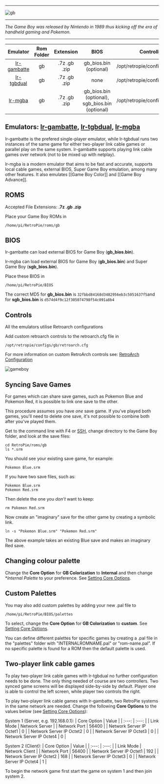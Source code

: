 ***
![gb](https://cloud.githubusercontent.com/assets/10035308/12191785/d743f5e4-b595-11e5-98dd-ca2ec58a1769.png)
***
_The Game Boy was released by Nintendo in 1989 thus kicking off the era of handheld gaming and Pokemon._
***

| Emulator | Rom Folder | Extension | BIOS |  Controller Config |
| :---: | :---: | :---: | :---: | :---: |
| [lr-gambatte](https://github.com/libretro/gambatte-libretro) | gb  | .7z .gb .zip | gb_bios.bin (optional)| /opt/retropie/configs/gb/retroarch.cfg |
| [lr-tgbdual](https://github.com/libretro/tgbdual-libretro) | gb  | .7z .gb .zip | none | /opt/retropie/configs/gb/retroarch.cfg |
| [lr-mgba](https://github.com/libretro/mgba) | gb  | .7z .gb .zip | gb_bios.bin (optional), sgb_bios.bin (optional) | /opt/retropie/configs/gb/retroarch.cfg |

## Emulators: [lr-gambatte](https://github.com/libretro/gambatte-libretro), [lr-tgbdual](https://github.com/libretro/tgbdual-libretro), [lr-mgba](https://github.com/libretro/mgba)

lr-gambatte is the prefered single-player emulator, while lr-tgbdual runs two instances of the same game for either two-player link cable games or parallel play on the same system.
lr-gambatte supports playing link cable games over network (not to be mixed up with netplay).

lr-mgba is a modern emulator that aims to be fast and accurate, supports local cable games, external BIOS, Super Game Boy emulation, among many other features. It also emulates [[Game Boy Color]] and [[Game Boy Advance]].

## ROMS

Accepted File Extensions: **.7z .gb .zip**

Place your Game Boy ROMs in
```
/home/pi/RetroPie/roms/gb
```

## BIOS
lr-gambatte can load external BIOS for Game Boy (**gb_bios.bin**).

lr-mgba can load external BIOS for Game Boy (**gb_bios.bin**) and Super Game Boy (**sgb_bios.bin**).

Place these BIOS in
```
/home/pi/RetroPie/BIOS
```

The correct MD5 for **gb_bios.bin** is `32fbbd84168d3482956eb3c5051637f5`and for **sgb_bios.bin** is `d574d4f9c12f305074798f54c091a8b4`

## Controls

All the emulators utilise Retroarch configurations

Add custom retroarch controls to the retroarch.cfg file in
```shell
/opt/retropie/configs/gb/retroarch.cfg
```
For more information on custom RetroArch controls see: [RetroArch Configuration](RetroArch-Configuration)

![gameboy](https://cloud.githubusercontent.com/assets/10035308/7334402/bd640072-eb4e-11e4-8251-d2bc3b876153.png)

## Syncing Save Games

For games which can share save games, such as Pokemon Blue and Pokemon Red, it is possible to link one save to the other.

This procedure assumes you have *one* save game. If you've played both games, you'll need to delete one save, it's not possible to combine both after you've played them.

Get to the command line with F4 or [SSH](SSH), change directory to the Game Boy folder, and look at the save files:

~~~
cd RetroPie/roms/gb
ls *.srm
~~~

You should see your existing save game, for example:

~~~
Pokemon Blue.srm
~~~

If you have two save files, such as:

~~~
Pokemon Blue.srm
Pokemon Red.srm
~~~

Then delete the one you *don't* want to keep:

~~~
rm Pokemon Red.srm
~~~

Now create an "imaginary" save for the other game by creating a symbolic link.

~~~
ln -s "Pokemon Blue.srm" "Pokemon Red.srm"
~~~

The above example takes an existing Blue save and makes an imaginary Red save.

## Changing colour palette

Change the **Core Option** for **GB Colorization** to **Internal** and then change **Internal Palette* to your preference. See [Setting Core Options](RetroArch-Core-Options#setting-core-options).

## Custom Palettes

You may also add custom palettes by adding your new .pal file to 
~~~
/home/pi/RetroPie/BIOS/palettes
~~~ 
To select, change the **Core Option** for **GB Colorization** to **custom**. See [Setting Core Options](RetroArch-Core-Options#setting-core-options).

You can define different palettes for specific games by creating a .pal file in the "palettes" folder with "INTERNALROMNAME.pal" or "rom-name.pal". If no specific palette is found for a ROM then the default palette is used.

## Two-player link cable games

To play two-player link cable games with lr-tgbdual no further configuration needs to be done. The only thing needed of course are two controllers. Two synced game screens will be displayed side-by-side by default. Player one is able to control the left screen, while player two controls the right.

To play two-player link cable games with lr-gambatte, two RetroPie systems in the same network are needed.
Change the following **Core Options** to the values below (see [Setting Core Options](RetroArch-Core-Options#setting-core-options)):

System 1 (Server, e.g. 192.168.0.1):
| Core Option | Value |
| :---: | :---: |
| Link Mode | Network Server |
| Network Port | 56400 |
| Network Server IP Octet1 | 0 |
| Network Server IP Octet2 | 0 |
| Network Server IP Octet3 | 0 |
| Network Server IP Octet4 | 0 |

System 2 (Client):
| Core Option | Value |
| :---: | :---: |
| Link Mode | Network Client |
| Network Port | 56400 |
| Network Server IP Octet1 | 192 |
| Network Server IP Octet2 | 168 |
| Network Server IP Octet3 | 0 |
| Network Server IP Octet4 | 1 |

To begin the network game first start the game on system 1 and then join system 2.